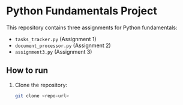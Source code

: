 # Python Fundamentals Project

This repository contains three assignments for Python fundamentals:

- `tasks_tracker.py` (Assignment 1)
- `document_processor.py` (Assignment 2)
- `assignment3.py` (Assignment 3)

## How to run

1. Clone the repository:
   ```bash
   git clone <repo-url>
